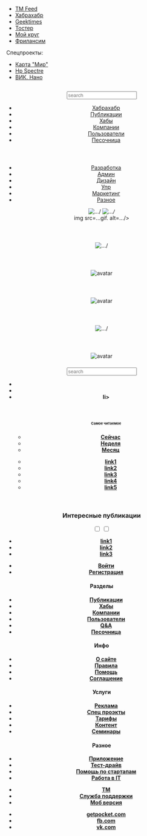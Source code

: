 <!DOCTYPE html>
<html lang=ru>
<head>
      <meta></meta>
      <title></title>
      </head>
      <body>
      <aside>
        <ul>
            <li><a href="#">TM Feed</a>
            <li><a href="#">Хабрахабр</a>
            <li><a href="#">Geektimes</a>
            <li><a href="#">Тостер</a>
            <li><a href="#">Мой круг</a>
            <li><a href="#">Фрилансим</a>
       </ul>
        <span>Спецпроекты:</span>
        <ul>
            <li><a href="#">Карта "Мир"</a>
            <li><a href="#">Нр Spectre </a>
            <li><a href="#">ВИК. Нано </a>
        </ul>
    </aside>
        <header>
        <section>
           <h1></h1>
                <form action="#">
                    <input type=text name=search placeholder=search>
                </form>
                <nav>
                    <ul>
                        <li><a href="#">Хабрахабр</a>
                        <li><a href="#">Публикации</a>
                        <li><a href="#">Хабы</a>
                        <li><a href="#">Компании</a>
                        <li><a href="#">Пользователи</a>
                        <li><a href="#">Песочница</a>
                     </ul>
               </nav>  
               </section>
    <article>
            <header>
                <time></time>
            </header>
        <section>
                <!-- MAIN TOPIC CONTENT -->
            <body>
            <p>
            <h1></h1>
            </section>
            </p>
        <article></article>
     <small></small>
     <aside>
     <h1></h1>
     <aside>
      <nav>
      <ul>
      <li><a href="#">Разработка</a>
      <li><a href="#">Админ</a>
      <li><a href="#">Дизайн</a>
      <li><a href="#">Упр</a>
      <li><a href="#">Маркетинг</a>
      <li><a href="#">Разное</a>
      </ul>
      </nav>
      </aside>
<aside>      
      <img scr=...gif. alt=.../>
      <cite>
      <img scr=...gif. alt=.../>
      <cite>
 </aside>
 <aside>     
      img src=...gif. alt=.../>
 </aside>
 <section>
       <header>
                <time></time>
            </header>
        <section>
                <!-- MAIN TOPIC CONTENT -->
                <img src=...gif. alt=.../>
                <body>
                <p>
                <h1></h1>
         </section>
            </p>
        <article></article>
     <small></small>          
<section>
       <header>
                <time></time>
            </header>
        <body>
        <section>
                <!-- MAIN TOPIC CONTENT -->
                <picture>
                    <source srcset="avatar.png" media="(min-width: 600px)">
                    <img src="avatar.png" alt=avatar>
                </picture>
                <body>
                <p>
                <h1></h1>
         </section>
            </p>
        <article></article>
     <small></small>          
<section>
       <header>
                <time></time>
            </header>
        <section>
                <!-- MAIN TOPIC CONTENT -->
<body>
                <p>
                <h1></h1>
         </section>
            </p>
<picture>
                    <source srcset="avatar.png"="(min-width: 600px)">
                    <img src="avatar.png" alt=avatar>
                </picture>
<section>
       <header>
                <time></time>
            </header>
        <section>
                <!-- MAIN TOPIC CONTENT -->
        <p>
        <time datetime=22 октября с 15.00 по 17.30></time>
         </p>
         </section>
         <article></article>
         <small></small>
         <figure></figure>
          <section>
       <header>
                <time></time>
            </header>
        <section>
                <!-- MAIN TOPIC CONTENT -->
                <img src=...gif. alt=.../>
                <body>
                <p>
                <h1></h1>
         </section>
            </p>
        <article></article>
     <small></small>  
      <article>
            <header>
                <time></time>
            </header>
        <section>
                <!-- MAIN TOPIC CONTENT -->
            <body>
            <p>
            <h1></h1>
            </section>
            </p>
        <article></article>
     <small></small>
     <section>
       <header>
                <time></time>
            </header>
        <section>
                <!-- MAIN TOPIC CONTENT -->
<body>
                <p>
                <h1></h1>
         </section>
            </p>
<picture>
                    <source srcset="avatar.png"="(min-width: 600px)">
                    <img src="avatar.png" alt=avatar>
                </picture>
                <header>
        <section>
           <h1></h1>
                <form action="#">
                    <input type=text name=search placeholder=search>
                </form>
                <nav>
                    <ul>
                    <b><b/>
                        <li><a href=заказы для фрилансера></a>
                        <li><a href=адаптации и настройки></a>
                        <li><a href=сайт на World Pr></a>
                        li><a href=правки кода></a>
 <header>
                <time></time>
            </header>
        <section>
                <!-- MAIN TOPIC CONTENT -->
            <body>
            <p>
            <h1></h1>
            </section>
            </p>
            <figure></figure>
        <article></article>
     <small></small>
     <aside>
                    <h1>Cамое читаемое</h1>
                     <ul>
                    <li><a href="#" role=button>Сейчас</a>
                    <li><a href="#" role=button>Неделя</a>
                    <li><a href="#" role=button>Месяц</a>
                </ul>
                    <ul>
                        <li><a href="#">link1</a><span></span>
                        <li><a href="#">link2</a><span></span>
                        <li><a href="#">link3</a><span></span>
                        <li><a href="#">link4</a><span></span>
                        <li><a href="#">link5</a><span></span>
                    </ul>
                </aside>
            </aside>
            <footer>
                <section>
                    <h1>Интересные публикации</h1>
                    <form action="#">
                        <input type="checkbox" value=GT>
                        <input type="checkbox" value=HH>
                    </form>
                    <ul>
                        <li><a href="#">link1</a><span></span>
                        <li><a href="#">link2</a><span></span>
                        <li><a href="#">link3</a><span></span>
                    </ul>
                    <footer>
            <section>
                    <ul>
                        <li><a href="#">Войти</a>
                        <li><a href="#">Регистрация</a>
                    </ul>
            </section>
            <nav>
                <h1>Разделы</h1>
                <ul>
                    <li><a href="#">Публикации</a>
                    <li><a href="#">Хабы</a>
                    <li><a href="#">Компании</a>
                    <li><a href="#">Пользователи</a>
                    <li><a href="#">Q&amp;A</a>
                    <li><a href="#">Песочница</a>
                </ul>
            </nav>
            <section>
                <h1>Инфо</h1>
                <ul>
                    <li><a href="#">О сайте</a>
                    <li><a href="#">Правила</a>
                    <li><a href="#">Помощь</a>
                    <li><a href="#">Соглашение</a>
                </ul>
            </section>
            </ul>
            </nav>
            <section>
                <h1>Услуги</h1>
                <ul>
                    <li><a href="#">Реклама</a>
                    <li><a href="#">Спец проэкты</a>
                    <li><a href="#">Тарифы</a>
                    <li><a href="#">Контент</a>
                    <li><a href="#">Семинары</a>
                </ul>
            </section>
            </nav>
            <section>
                <h1>Разное</h1>
                <ul>
                    <li><a href="#">Приложение</a>
                    <li><a href="#">Тест-драйв</a>
                    <li><a href="#">Помощь по стартапам</a>
                    <li><a href="#">Работа в ІТ</a>
                </ul>
            </section>
            <ul>
                    <li><a href="#">TM</a>
                    <li><a href="#">Служба поддержки</a>
                    <li><a href="#">Моб версия</a>
              </ul>
            </section>
            <ul>
                        <li><a href="#" target=_blank>getpocket.com</a>
                        <li><a href="#" target=_blank>fb.com</a>
                        <li><a href="#" target=_blank>vk.com</a>
            </ul>
        </footer>
    </main>
</body>
</html>

